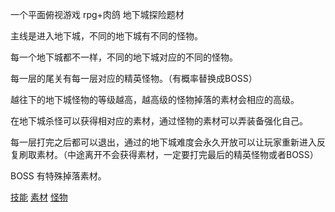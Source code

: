 一个平面俯视游戏 rpg+肉鸽 地下城探险题材

主线是进入地下城，不同的地下城有不同的怪物。

每一个地下城都不一样，不同的地下城对应的不同的怪物。

每一层的尾关有每一层对应的精英怪物。（有概率替换成BOSS）

越往下的地下城怪物的等级越高，越高级的怪物掉落的素材会相应的高级。

在地下城杀怪可以获得相对应的素材，通过怪物的素材可以弄装备强化自己。

每一层打完之后都可以退出，通过的地下城难度会永久开放可以让玩家重新进入反复刷取素材。（中途离开不会获得素材，一定要打完最后的精英怪物或者BOSS）

BOSS 有特殊掉落素材。

[技能](https://github.com/EdisonJun/Game/blob/main/detail/%E6%80%AA%E7%89%A9.md) [素材](https://github.com/EdisonJun/Game/blob/main/detail/%E7%B4%A0%E6%9D%90.md) [怪物](https://github.com/EdisonJun/Game/blob/main/detail/%E6%8A%80%E8%83%BD.md)
